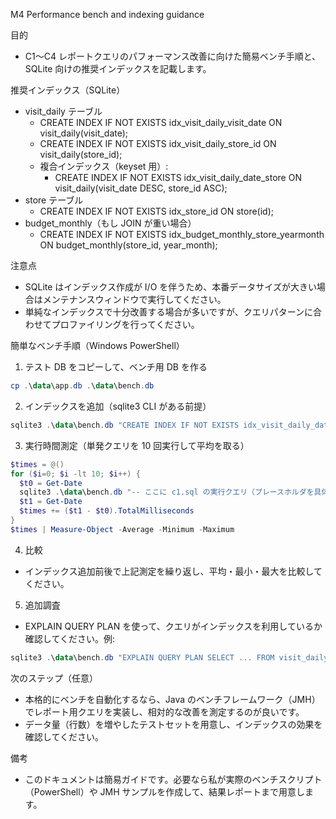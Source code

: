 M4 Performance bench and indexing guidance

目的
- C1〜C4 レポートクエリのパフォーマンス改善に向けた簡易ベンチ手順と、SQLite 向けの推奨インデックスを記載します。

推奨インデックス（SQLite）
- visit_daily テーブル
  - CREATE INDEX IF NOT EXISTS idx_visit_daily_visit_date ON visit_daily(visit_date);
  - CREATE INDEX IF NOT EXISTS idx_visit_daily_store_id ON visit_daily(store_id);
  - 複合インデックス（keyset 用）:
    - CREATE INDEX IF NOT EXISTS idx_visit_daily_date_store ON visit_daily(visit_date DESC, store_id ASC);
- store テーブル
  - CREATE INDEX IF NOT EXISTS idx_store_id ON store(id);
- budget_monthly（もし JOIN が重い場合）
  - CREATE INDEX IF NOT EXISTS idx_budget_monthly_store_yearmonth ON budget_monthly(store_id, year_month);

注意点
- SQLite はインデックス作成が I/O を伴うため、本番データサイズが大きい場合はメンテナンスウィンドウで実行してください。
- 単純なインデックスで十分改善する場合が多いですが、クエリパターンに合わせてプロファイリングを行ってください。

簡単なベンチ手順（Windows PowerShell）
1) テスト DB をコピーして、ベンチ用 DB を作る
```powershell
cp .\data\app.db .\data\bench.db
```

2) インデックスを追加（sqlite3 CLI がある前提）
```powershell
sqlite3 .\data\bench.db "CREATE INDEX IF NOT EXISTS idx_visit_daily_date_store ON visit_daily(visit_date DESC, store_id ASC);"
```

3) 実行時間測定（単発クエリを 10 回実行して平均を取る）
```powershell
$times = @()
for ($i=0; $i -lt 10; $i++) {
  $t0 = Get-Date
  sqlite3 .\data\bench.db "-- ここに c1.sql の実行クエリ（プレースホルダを具体値に展開）"
  $t1 = Get-Date
  $times += ($t1 - $t0).TotalMilliseconds
}
$times | Measure-Object -Average -Minimum -Maximum
```

4) 比較
- インデックス追加前後で上記測定を繰り返し、平均・最小・最大を比較してください。

5) 追加調査
- EXPLAIN QUERY PLAN を使って、クエリがインデックスを利用しているか確認してください。例:
```powershell
sqlite3 .\data\bench.db "EXPLAIN QUERY PLAN SELECT ... FROM visit_daily ..."
```

次のステップ（任意）
- 本格的にベンチを自動化するなら、Java のベンチフレームワーク（JMH）でレポート用クエリを実装し、相対的な改善を測定するのが良いです。
- データ量（行数）を増やしたテストセットを用意し、インデックスの効果を確認してください。

備考
- このドキュメントは簡易ガイドです。必要なら私が実際のベンチスクリプト（PowerShell）や JMH サンプルを作成して、結果レポートまで用意します。